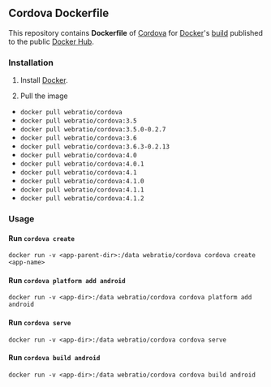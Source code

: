 ## Cordova Dockerfile

This repository contains **Dockerfile** of [Cordova](http://cordova.apache.org/) for [Docker](https://www.docker.com/)'s [build](https://registry.hub.docker.com/u/webratio/cordova/) published to the public [Docker Hub](https://hub.docker.com/).

### Installation

1. Install [Docker](https://www.docker.com/).

2. Pull the image
  * `docker pull webratio/cordova`
  * `docker pull webratio/cordova:3.5`
  * `docker pull webratio/cordova:3.5.0-0.2.7`
  * `docker pull webratio/cordova:3.6`
  * `docker pull webratio/cordova:3.6.3-0.2.13`
  * `docker pull webratio/cordova:4.0`
  * `docker pull webratio/cordova:4.0.1`
  * `docker pull webratio/cordova:4.1`
  * `docker pull webratio/cordova:4.1.0`
  * `docker pull webratio/cordova:4.1.1`
  * `docker pull webratio/cordova:4.1.2`

### Usage

#### Run `cordova create`

    docker run -v <app-parent-dir>:/data webratio/cordova cordova create <app-name>

#### Run `cordova platform add android`

    docker run -v <app-dir>:/data webratio/cordova cordova platform add android

#### Run `cordova serve`

    docker run -v <app-dir>:/data webratio/cordova cordova serve

#### Run `cordova build android`

    docker run -v <app-dir>:/data webratio/cordova cordova build android

